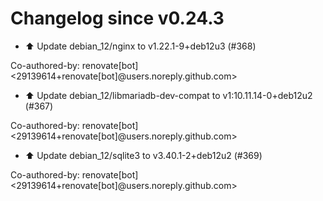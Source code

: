 # Changelog since v0.24.3
- ⬆️ Update debian_12/nginx to v1.22.1-9+deb12u3 (#368)

Co-authored-by: renovate[bot] <29139614+renovate[bot]@users.noreply.github.com> 
- ⬆️ Update debian_12/libmariadb-dev-compat to v1:10.11.14-0+deb12u2 (#367)

Co-authored-by: renovate[bot] <29139614+renovate[bot]@users.noreply.github.com> 
- ⬆️ Update debian_12/sqlite3 to v3.40.1-2+deb12u2 (#369)

Co-authored-by: renovate[bot] <29139614+renovate[bot]@users.noreply.github.com> 
